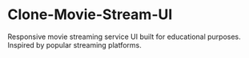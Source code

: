 # Clone-Movie-Stream-UI
Responsive movie streaming service UI built for educational purposes. Inspired by popular streaming platforms.
